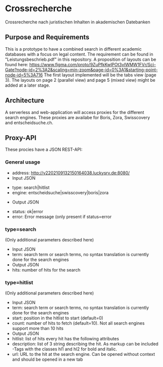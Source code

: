 # Crossrecherche
Crossrecherche nach juristischen Inhalten in akademischen Datebanken

## Purpose and Requirements
This is a prototype to have a combined search in different academic databases with a focus on legal content.
The requirement can be found in "Leistungsbeschrieb.pdf" in this repository.
A proposition of layouts can be found here: https://www.figma.com/proto/9ZuPfkKwlPOt3vIWMW1FVr/Sci-Gate?node-id=2%3A2&scaling=min-zoom&page-id=0%3A1&starting-point-node-id=5%3A716
The first layout implemented will be the tabs view (page 3). The layouts on page 2 (parallel view) and page 5 (mixed view) might be added at a later stage.

## Architecture
A serverless and web-application will access proxies for the different search engines. These proxies are availabe for Boris, Zora, Swisscovery and entscheidsuche.ch.

## Proxy-API
These procies have a JSON REST-API:

### General usage
- address: http://v2202109132150164038.luckysrv.de:8080/
- Input JSON 
 + type: search|hitlist
 + engine: entscheidsuche|swisscovery|boris|zora
- Output JSON
 + status: ok|error
 + error: Error message (only present if status=error

### type=search
(Only additional parameters described here)

- Input JSON
 - term: search term or search terms, no syntax translation is currently done for the search engines
- Output JSON
 - hits: number of hits for the search

### type=hitlist
(Only additional parameters described here)

- Input JSON
 - term: search term or search terms, no syntax translation is currently done for the search engines
 - start: position in the hitlist to start (default=0)
 - count: number of hits to fetch (default=10). Not all search engines support more than 10 hits
- Output JSON
 - hitlist: list of hits every hit has the following attributes
  - description: list of 3 string describing the hit. As markup can be included <span>-Tags with the classes hl1 and hl2 for bold and italic.
  - url: URL to the hit at the search engine. Can be opened without context and should be opened in a new tab
